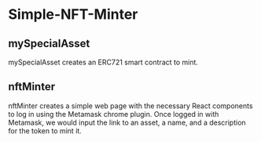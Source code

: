 # Simple-NFT-Minter

## mySpecialAsset 
mySpecialAsset creates an ERC721 smart contract to mint. 

## nftMinter
nftMinter creates a simple web page with the necessary React components to log in using the Metamask chrome plugin. Once logged in with Metamask, we would input the link to an asset, a name, and a description for the token to mint it.
